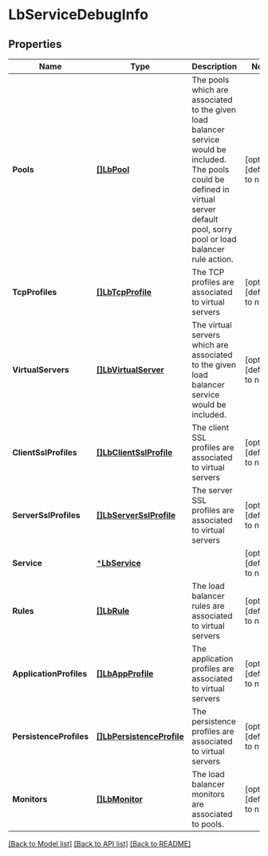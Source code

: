 # LbServiceDebugInfo

## Properties
Name | Type | Description | Notes
------------ | ------------- | ------------- | -------------
**Pools** | [**[]LbPool**](LbPool.md) | The pools which are associated to the given load balancer service would be included. The pools could be defined in virtual server default pool, sorry pool or load balancer rule action.  | [optional] [default to null]
**TcpProfiles** | [**[]LbTcpProfile**](LbTcpProfile.md) | The TCP profiles are associated to virtual servers  | [optional] [default to null]
**VirtualServers** | [**[]LbVirtualServer**](LbVirtualServer.md) | The virtual servers which are associated to the given load balancer service would be included.  | [optional] [default to null]
**ClientSslProfiles** | [**[]LbClientSslProfile**](LbClientSslProfile.md) | The client SSL profiles are associated to virtual servers  | [optional] [default to null]
**ServerSslProfiles** | [**[]LbServerSslProfile**](LbServerSslProfile.md) | The server SSL profiles are associated to virtual servers  | [optional] [default to null]
**Service** | [***LbService**](LbService.md) |  | [optional] [default to null]
**Rules** | [**[]LbRule**](LbRule.md) | The load balancer rules are associated to virtual servers  | [optional] [default to null]
**ApplicationProfiles** | [**[]LbAppProfile**](LbAppProfile.md) | The application profiles are associated to virtual servers  | [optional] [default to null]
**PersistenceProfiles** | [**[]LbPersistenceProfile**](LbPersistenceProfile.md) | The persistence profiles are associated to virtual servers  | [optional] [default to null]
**Monitors** | [**[]LbMonitor**](LbMonitor.md) | The load balancer monitors are associated to pools.  | [optional] [default to null]

[[Back to Model list]](../README.md#documentation-for-models) [[Back to API list]](../README.md#documentation-for-api-endpoints) [[Back to README]](../README.md)

